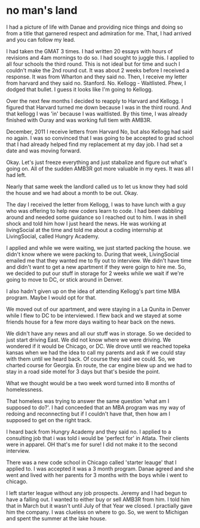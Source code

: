 

# no man's land

I had a picture of life with Danae and providing nice things and doing so from a title that garnered respect and admiration for me. That, I had arrived and you can follow my lead.

I had taken the GMAT 3 times. I had written 20 essays with hours of revisions and 4am mornings to do so. I had sought to juggle this.  I applied to all four schools the third round. This is not ideal but for time and such I couldn't make the 2nd round cut. It was about 2 weeks before I received a response. It was from Wharton and they said no. Then, I receive my letter from harvard and they said no. Stanford. No. Kellogg - Waitlisted. Phew, I dodged that bullet. I guess it looks like I'm going to Kellogg.

Over the next few months I decided to reapply to Harvard and Kellogg. I figured that Harvard turned me down because I was in the third round. And that kellogg I was 'in' because I was waitlisted. By this time, I was already finished with Ouray and was working full tiem with AMB3R.

December, 2011 I receive letters from Harvard No, but also Kellogg had said no again. I was so convinced that I was going to be accepted to grad school that I had already helped find my replacement at my day job. I had set a date and was moving forward.

Okay. Let's just freeze everything and just stabalize and figure out what's going on. All of the sudden AMB3R got more valuable in my eyes. It was all I had left.

Nearly that same week the landlord called us to let us know they had sold the house and we had about a month to be out. Okay.

The day I received the letter from Kellogg, I was to have lunch with a guy who was offering to help new coders learn to code. I had been dabbling around and needed some guidance so I reached out to him. I was in shell shock and told him how I just heard the news. He was working at livingSocial at the time and told me about a  coding internship at LivingSocial, called Hungry Academy.

I applied and while we were waiting, we just started packing the house. we didn't know where we were packing to. During that week, LivingSocial emailed me that they wanted me to fly out to interview. We didn't have time and didn't want to get a new apartment if they were goign to hire me. So, we decided to put our stuff in storage for 2 weeks while we wait if we're going to move to DC, or stick around in Denver.

I also hadn't given up on the idea of attending Kellogg's part time MBA program. Maybe I would opt for that.

We moved out of our apartment, and were staying in a La Qunita in Denver while I flew to DC to be interviewed. I flew back and we stayed at some friends house for a few more days waiting to hear back on the news.

We didn't have any news and all our stuff was in storage. So we decided to just start driving East. We did not know where we were driving. We wondered if it would be Chicago, or DC. We drove until we reached topeka kansas when we had the idea to call my parents and ask if we could stay with them until we heard back. Of course they said we could. So, we charted course for Georgia. En route, the car engine blew up and we had to stay in a road side motel for 3 days but that's beside the point.

What we thought would be a two week word turned into 8 months of homelessness.

That homeless was trying to answer the same question 'what am I supposed to do?'. I had conceeded that an MBA program was my way of redoing and reconnecting but if I couldn't have that, then how am I supposed to get on the right track.

I heard back from Hungry Academy and they said no. I applied to a consulting job that i was told i would be 'perfect for' in Atlata. Their clients were in apparel. OH that's me for sure! I did not make it to the second interview.

There was a new code school in Chicago called 'starter leauge' that I applied to. I was accepted it was a 3 month program. Danae agreed and she went and lived with her parents for 3 months with the boys while i went to chicago.

I left starter league without any job prospects. Jeremy and I had begun to have a falling out. I wanted to either buy or sell AMB3R from him. I told him that in March but it wasn't until July of that Year we closed. I practially gave him the company. I was clueless on where to go. So, we went to Michigan and spent the summer at the lake house.

